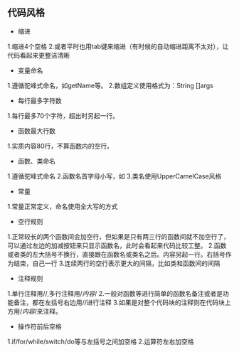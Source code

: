 ﻿## 代码风格

- 缩进

1.缩进4个空格
2.或者平时也用tab键来缩进（有时候的自动缩进距离不太对），让代码看起来更整洁清晰

- 变量命名

1.遵循驼峰式命名，如getName等。
2.数组定义使用格式为：String []args

- 每行最多字符数

1.每行最多70个字符，超出时另起一行。

- 函数最大行数

1.实质内容80行，不算函数内的空行。

- 函数、类命名

1.遵循驼峰式命名
2.函数名首字母小写，如
3.类名使用UpperCamelCase风格

- 常量

1.常量正常定义，命名使用全大写的方式

- 空行规则

1.正常较长的两个函数间会加空行，但如果是只有两三行的函数间就不加空行了，可以通过左边的加减按钮来只显示函数名，此时会看起来代码比较工整。
2.函数或者类的左大括号不换行，直接跟在函数名或类名之后。内容另起一行。右括号作为结束，自己一行
3.连续两行的空行表示更大的间隔，比如类和函数间的间隔

- 注释规则

1.单行注释用//,多行注释用/*内容*/
2.一般对函数等进行简单的函数名备注或者是功能备注，都在左括号右边用//进行注释
3.如果是对整个代码块的注释则在代码块上方用/*内容*/来注释。

- 操作符前后空格

1.if/for/while/switch/do等与左括号之间加空格
2.运算符左右加空格
